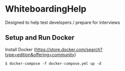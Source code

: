 # WhiteboardingHelp
Designed to help test developers / prepare for interviews

## Setup and Run Docker
Install Docker (https://store.docker.com/search?type=edition&offering=community)

```
$ docker-compose -f docker-compose.yml up -d
```



